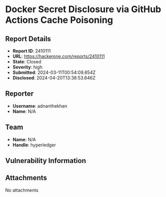 # Docker Secret Disclosure via GitHub Actions Cache Poisoning

## Report Details
- **Report ID**: 2410111
- **URL**: https://hackerone.com/reports/2410111
- **State**: Closed
- **Severity**: high
- **Submitted**: 2024-03-11T00:54:09.654Z
- **Disclosed**: 2024-04-20T13:38:53.646Z

## Reporter
- **Username**: adnanthekhan
- **Name**: N/A

## Team
- **Name**: N/A
- **Handle**: hyperledger

## Vulnerability Information


## Attachments
No attachments
